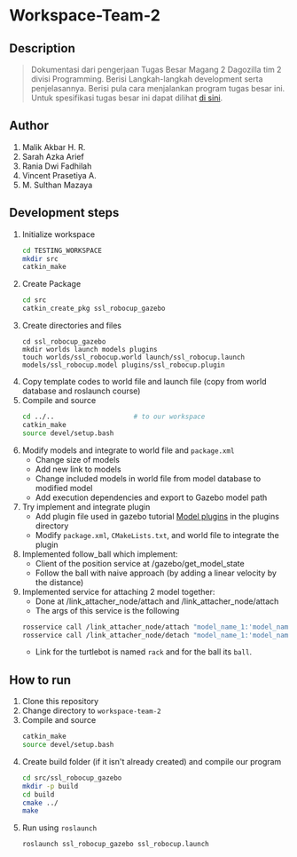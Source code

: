 # Workspace-Team-2

## Description
> Dokumentasi dari pengerjaan Tugas Besar Magang 2 Dagozilla tim 2 divisi Programming. Berisi Langkah-langkah development serta penjelasannya. Berisi pula cara menjalankan program tugas besar ini. Untuk spesifikasi tugas besar ini dapat dilihat [di sini](https://docs.google.com/document/d/1I2hONJeM-VH9wPXQ0c4o6-VN-0rQxDKiGZR3LR6tkmg/edit).

## Author
1. Malik Akbar H. R.
2. Sarah Azka Arief
3. Rania Dwi Fadhilah
4. Vincent Prasetiya A.
5. M. Sulthan Mazaya

## Development steps
1. Initialize workspace
    ```sh
    cd TESTING_WORKSPACE
    mkdir src
    catkin_make
    ```
2. Create Package
    ```sh
    cd src
    catkin_create_pkg ssl_robocup_gazebo
    ```
3. Create directories and files
    ```
    cd ssl_robocup_gazebo
    mkdir worlds launch models plugins
    touch worlds/ssl_robocup.world launch/ssl_robocup.launch models/ssl_robocup.model plugins/ssl_robocup.plugin
    ```
4. Copy template codes to world file and launch file (copy from world database and roslaunch course)
5. Compile and source
    ```sh
    cd ../..                    # to our workspace
    catkin_make
    source devel/setup.bash
    ```
6. Modify models and integrate to world file and `package.xml`
    - Change size of models
    - Add new link to models
    - Change included models in world file from model database to modified model
    - Add execution dependencies and export to Gazebo model path
7. Try implement and integrate plugin 
    - Add plugin file used in gazebo tutorial [Model plugins](http://gazebosim.org/tutorials?tut=plugins_model&cat=write_plugin) in the plugins directory
    - Modify `package.xml`, `CMakeLists.txt`, and world file to integrate the plugin
8. Implemented follow_ball which implement:
    - Client of the position service at /gazebo/get_model_state
    - Follow the ball with naive approach (by adding a linear velocity by the distance)
9. Implemented service for attaching 2 model together:
    - Done at /link_attacher_node/attach and /link_attacher_node/attach
    - The args of this service is the following
    ```bash
    rosservice call /link_attacher_node/attach "model_name_1:'model_name' link_name_1:'link_name' model_name_2:'model_name' link_name_2:'link_name'"
    rosservice call /link_attacher_node/detach "model_name_1:'model_name' link_name_1:'link_name' model_name_2:'model_name' link_name_2:'link_name'"
    ```
    - Link for the turtlebot is named `rack` and for the ball its `ball`.  

## How to run
1. Clone this repository
2. Change directory to `workspace-team-2`
3. Compile and source
    ```sh
    catkin_make
    source devel/setup.bash
    ```
4. Create build folder (if it isn't already created) and compile our program
    ```sh
    cd src/ssl_robocup_gazebo
    mkdir -p build
    cd build
    cmake ../
    make
    ```
5. Run using `roslaunch`
    ```
    roslaunch ssl_robocup_gazebo ssl_robocup.launch 
    ```

